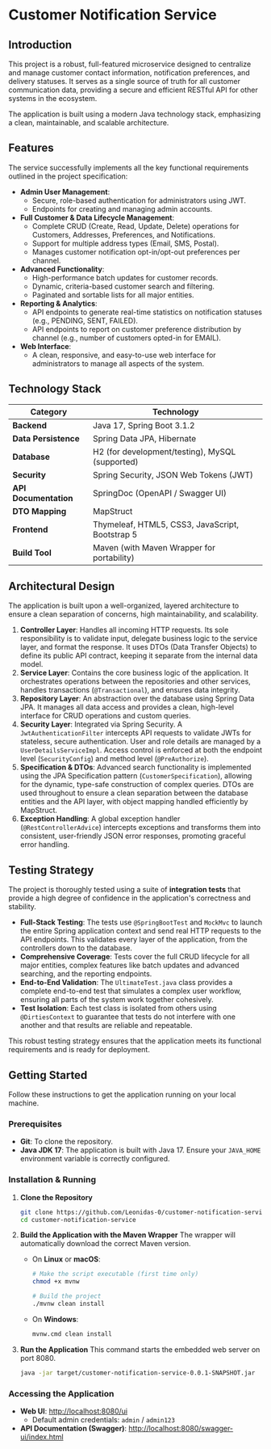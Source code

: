 # Customer Notification Service

## Introduction

This project is a robust, full-featured microservice designed to centralize and manage customer contact information, notification preferences, and delivery statuses. It serves as a single source of truth for all customer communication data, providing a secure and efficient RESTful API for other systems in the ecosystem.

The application is built using a modern Java technology stack, emphasizing a clean, maintainable, and scalable architecture.

## Features

The service successfully implements all the key functional requirements outlined in the project specification:

-   **Admin User Management**:
    -    Secure, role-based authentication for administrators using JWT. 
    -    Endpoints for creating and managing admin accounts. 
-   **Full Customer & Data Lifecycle Management**:
    -    Complete CRUD (Create, Read, Update, Delete) operations for Customers, Addresses, Preferences, and Notifications. 
    -    Support for multiple address types (Email, SMS, Postal). 
    -    Manages customer notification opt-in/opt-out preferences per channel. 
-   **Advanced Functionality**:
    -    High-performance batch updates for customer records. 
    -    Dynamic, criteria-based customer search and filtering. 
    -    Paginated and sortable lists for all major entities. 
-   **Reporting & Analytics**:
    -    API endpoints to generate real-time statistics on notification statuses (e.g., PENDING, SENT, FAILED). 
    -    API endpoints to report on customer preference distribution by channel (e.g., number of customers opted-in for EMAIL). 
-   **Web Interface**:
    -    A clean, responsive, and easy-to-use web interface for administrators to manage all aspects of the system. 

## Technology Stack


| Category              | Technology                                       |
| --------------------- | ------------------------------------------------ |
| **Backend** | Java 17, Spring Boot 3.1.2                       |
| **Data Persistence** | Spring Data JPA, Hibernate                       |
| **Database** | H2 (for development/testing), MySQL (supported)  |
| **Security** | Spring Security, JSON Web Tokens (JWT)         |
| **API Documentation** | SpringDoc (OpenAPI / Swagger UI)               |
| **DTO Mapping** | MapStruct                                        |
| **Frontend** | Thymeleaf, HTML5, CSS3, JavaScript, Bootstrap 5  |
| **Build Tool** | Maven (with Maven Wrapper for portability)       |

## Architectural Design

The application is built upon a well-organized, layered architecture to ensure a clean separation of concerns, high maintainability, and scalability.

1.  **Controller Layer**: Handles all incoming HTTP requests. Its sole responsibility is to validate input, delegate business logic to the service layer, and format the response. It uses DTOs (Data Transfer Objects) to define its public API contract, keeping it separate from the internal data model.
2.  **Service Layer**: Contains the core business logic of the application. It orchestrates operations between the repositories and other services, handles transactions (`@Transactional`), and ensures data integrity.
3.  **Repository Layer**: An abstraction over the database using Spring Data JPA. It manages all data access and provides a clean, high-level interface for CRUD operations and custom queries.
4.  **Security Layer**: Integrated via Spring Security. A `JwtAuthenticationFilter` intercepts API requests to validate JWTs for stateless, secure authentication. User and role details are managed by a `UserDetailsServiceImpl`. Access control is enforced at both the endpoint level (`SecurityConfig`) and method level (`@PreAuthorize`).
5.  **Specification & DTOs**: Advanced search functionality is implemented using the JPA Specification pattern (`CustomerSpecification`), allowing for the dynamic, type-safe construction of complex queries. DTOs are used throughout to ensure a clean separation between the database entities and the API layer, with object mapping handled efficiently by MapStruct.
6.  **Exception Handling**: A global exception handler (`@RestControllerAdvice`) intercepts exceptions and transforms them into consistent, user-friendly JSON error responses, promoting graceful error handling.

## Testing Strategy

The project is thoroughly tested using a suite of **integration tests** that provide a high degree of confidence in the application's correctness and stability.

-   **Full-Stack Testing**: The tests use `@SpringBootTest` and `MockMvc` to launch the entire Spring application context and send real HTTP requests to the API endpoints. This validates every layer of the application, from the controllers down to the database.
-   **Comprehensive Coverage**: Tests cover the full CRUD lifecycle for all major entities, complex features like batch updates and advanced searching, and the reporting endpoints.
-   **End-to-End Validation**: The `UltimateTest.java` class provides a complete end-to-end test that simulates a complex user workflow, ensuring all parts of the system work together cohesively.
-   **Test Isolation**: Each test class is isolated from others using `@DirtiesContext` to guarantee that tests do not interfere with one another and that results are reliable and repeatable.

This robust testing strategy ensures that the application meets its functional requirements and is ready for deployment.

## Getting Started

Follow these instructions to get the application running on your local machine.

### Prerequisites

-   **Git**: To clone the repository.
-   **Java JDK 17**: The application is built with Java 17. Ensure your `JAVA_HOME` environment variable is correctly configured.

### Installation & Running

1.  **Clone the Repository**
    ```bash
    git clone https://github.com/Leonidas-0/customer-notification-service
    cd customer-notification-service
    ```
2.  **Build the Application with the Maven Wrapper**
    The wrapper will automatically download the correct Maven version.
    * On **Linux** or **macOS**:
        ```bash
        # Make the script executable (first time only)
        chmod +x mvnw

        # Build the project
        ./mvnw clean install
        ```
    * On **Windows**:
        ```bash
        mvnw.cmd clean install
        ```

3.  **Run the Application**
    This command starts the embedded web server on port 8080.
    ```bash
    java -jar target/customer-notification-service-0.0.1-SNAPSHOT.jar
    ```

### Accessing the Application

-   **Web UI**: [http://localhost:8080/ui](http://localhost:8080/ui)
    -   Default admin credentials: `admin` / `admin123`
-   **API Documentation (Swagger)**: [http://localhost:8080/swagger-ui/index.html](http://localhost:8080/swagger-ui/index.html)
